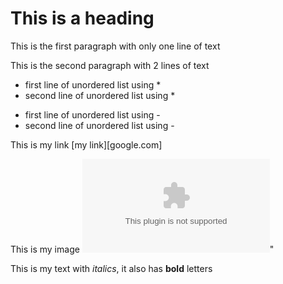 # This is a heading

This is the first paragraph with only one line of text

This is the second paragraph with 2 lines
of text

* first line of unordered list using *
* second line of unordered list using *

- first line of unordered list using -
- second line of unordered list using -

This is my link [my link][google.com]

This is my image ![random image](google.com)"

This is my text with *italics*, it also has **bold** letters